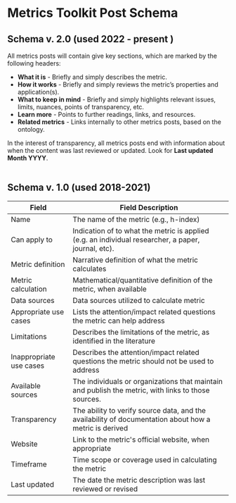 # Metrics Toolkit Post Schema

## Schema v. 2.0 (used 2022 - present )
All metrics posts will contain give key sections, which are marked by the following headers:
- **What it is** - Briefly and simply describes the metric. <br>
- **How it works** - Briefly and simply reviews the metric’s properties and application(s). <br>
- **What to keep in mind** - Briefly and simply highlights relevant issues, limits, nuances, points of transparency, etc. <br>
- **Learn more** - Points to further readings, links, and resources. <br>
- **Related metrics** - Links internally to other metrics posts, based on the ontology. <br>

In the interest of transparency, all metrics posts end with information about when the content was last reviewed or updated. Look for **Last updated Month YYYY**. <br>  <br>


## Schema v. 1.0 (used 2018-2021)
| Field |	Field Description |
| ------- | --------------- |
| Name	| The name of the metric (e.g., h-index)|
| Can apply to |	Indication of to what the metric is applied (e.g. an individual researcher, a paper, journal, etc). |
| Metric definition	| Narrative definition of what the metric calculates |
| Metric calculation	| Mathematical/quantitative definition of the metric, when available |
| Data sources |	Data sources utilized to calculate metric |
| Appropriate use cases |	Lists the attention/impact related questions the metric can help address |
| Limitations |	Describes the limitations of the metric, as identified in the literature |
| Inappropriate use cases |	Describes the attention/impact related questions the metric should not be used to address |
| Available sources	| The individuals or organizations that maintain and publish the metric, with links to those sources. |
| Transparency	| The ability to verify source data, and the availability of documentation about how a metric is derived |
| Website	| Link to the metric's official website, when appropriate |
| Timeframe |	Time scope or coverage used in calculating the metric |
| Last updated	| The date the metric description was last reviewed or revised |
